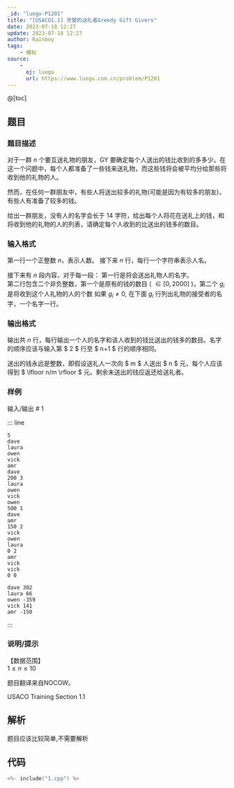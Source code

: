 ```yaml
---
_id: "luogu-P1201"
title: "[USACO1.1] 贪婪的送礼者Greedy Gift Givers"
date: 2023-07-18 12:27
update: 2023-07-18 12:27
author: Rainboy
tags:
    - 模拟
source: 
    - 
      oj: luogu
      url: https://www.luogu.com.cn/problem/P1201
---
```


@[toc]

## 题目



### 题目描述

对于一群 $n$ 个要互送礼物的朋友，GY 要确定每个人送出的钱比收到的多多少。在这一个问题中，每个人都准备了一些钱来送礼物，而这些钱将会被平均分给那些将收到他的礼物的人。  

然而，在任何一群朋友中，有些人将送出较多的礼物(可能是因为有较多的朋友)，有些人有准备了较多的钱。  

给出一群朋友，没有人的名字会长于 $14$ 字符，给出每个人将花在送礼上的钱，和将收到他的礼物的人的列表，请确定每个人收到的比送出的钱多的数目。




### 输入格式
第一行一个正整数 $n$，表示人数。
接下来 $n$ 行，每行一个字符串表示人名。

接下来有 $n$ 段内容，对于每一段：
第一行是将会送出礼物人的名字。  
第二行包含二个非负整数，第一个是原有的钱的数目 ( $\in [0,2000]$ )，第二个 $g_i$ 是将收到这个人礼物的人的个数 如果 $g_i \neq 0$, 在下面 $g_i$ 行列出礼物的接受者的名字，一个名字一行。




### 输出格式

输出共 $n$ 行，每行输出一个人的名字和该人收到的钱比送出的钱多的数目。名字的顺序应该与输入第 $ 2 $ 行至 $ n+1 $ 行的顺序相同。

送出的钱永远是整数，即假设送礼人一次向 $ m $ 人送出 $ n $ 元，每个人应该得到 $ \lfloor n/m 
\rfloor $ 元。剩余未送出的钱应返还给送礼者。



### 样例



输入/输出 # 1

::: line
```
5
dave
laura
owen
vick
amr
dave
200 3
laura
owen
vick
owen
500 1
dave
amr
150 2
vick
owen
laura
0 2
amr
vick
vick
0 0

```

```
dave 302
laura 66
owen -359
vick 141
amr -150

```
:::





### 说明/提示
【数据范围】  
$1\le n \le 10$

题目翻译来自NOCOW。

USACO Training Section 1.1



## 解析

题目应该比较简单,不需要解析

## 代码

```c
<%- include("1.cpp") %>
```
